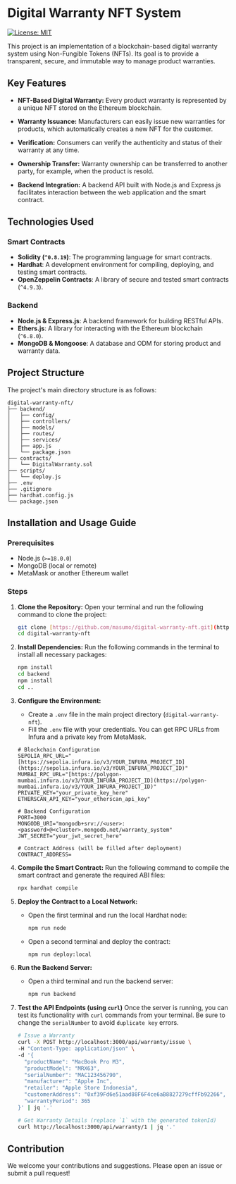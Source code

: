 # Digital Warranty NFT System

[![License: MIT](https://img.shields.io/badge/License-MIT-yellow.svg)](https://opensource.org/licenses/MIT)

This project is an implementation of a blockchain-based digital warranty system using Non-Fungible Tokens (NFTs). Its goal is to provide a transparent, secure, and immutable way to manage product warranties.

## Key Features

* **NFT-Based Digital Warranty:** Every product warranty is represented by a unique NFT stored on the Ethereum blockchain.

* **Warranty Issuance:** Manufacturers can easily issue new warranties for products, which automatically creates a new NFT for the customer.

* **Verification:** Consumers can verify the authenticity and status of their warranty at any time.

* **Ownership Transfer:** Warranty ownership can be transferred to another party, for example, when the product is resold.

* **Backend Integration:** A backend API built with Node.js and Express.js facilitates interaction between the web application and the smart contract.

## Technologies Used

### Smart Contracts
* **Solidity (`^0.8.19`)**: The programming language for smart contracts.
* **Hardhat**: A development environment for compiling, deploying, and testing smart contracts.
* **OpenZeppelin Contracts**: A library of secure and tested smart contracts (`^4.9.3`).

### Backend
* **Node.js & Express.js**: A backend framework for building RESTful APIs.
* **Ethers.js**: A library for interacting with the Ethereum blockchain (`^6.8.0`).
* **MongoDB & Mongoose**: A database and ODM for storing product and warranty data.

## Project Structure

The project's main directory structure is as follows:

```
digital-warranty-nft/
├── backend/
│   ├── config/
│   ├── controllers/
│   ├── models/
│   ├── routes/
│   ├── services/
│   ├── app.js
│   └── package.json
├── contracts/
│   └── DigitalWarranty.sol
├── scripts/
│   └── deploy.js
├── .env
├── .gitignore
├── hardhat.config.js
└── package.json
```

## Installation and Usage Guide

### Prerequisites
* Node.js (`>=18.0.0`)
* MongoDB (local or remote)
* MetaMask or another Ethereum wallet

### Steps

1.  **Clone the Repository:**
    Open your terminal and run the following command to clone the project:
    ```bash
    git clone [https://github.com/masumo/digital-warranty-nft.git](https://github.com/masumo/digital-warranty-nft.git)
    cd digital-warranty-nft
    ```

2.  **Install Dependencies:**
    Run the following commands in the terminal to install all necessary packages:
    ```bash
    npm install
    cd backend
    npm install
    cd ..
    ```

3.  **Configure the Environment:**
    * Create a `.env` file in the main project directory (`digital-warranty-nft`).
    * Fill the `.env` file with your credentials. You can get RPC URLs from Infura and a private key from MetaMask.
    ```
    # Blockchain Configuration
    SEPOLIA_RPC_URL="[https://sepolia.infura.io/v3/YOUR_INFURA_PROJECT_ID](https://sepolia.infura.io/v3/YOUR_INFURA_PROJECT_ID)"
    MUMBAI_RPC_URL="[https://polygon-mumbai.infura.io/v3/YOUR_INFURA_PROJECT_ID](https://polygon-mumbai.infura.io/v3/YOUR_INFURA_PROJECT_ID)"
    PRIVATE_KEY="your_private_key_here"
    ETHERSCAN_API_KEY="your_etherscan_api_key"

    # Backend Configuration
    PORT=3000
    MONGODB_URI="mongodb+srv://<user>:<password>@<cluster>.mongodb.net/warranty_system"
    JWT_SECRET="your_jwt_secret_here"

    # Contract Address (will be filled after deployment)
    CONTRACT_ADDRESS=
    ```

4.  **Compile the Smart Contract:**
    Run the following command to compile the smart contract and generate the required ABI files:
    ```bash
    npx hardhat compile
    ```

5.  **Deploy the Contract to a Local Network:**
    * Open the first terminal and run the local Hardhat node:
        ```bash
        npm run node
        ```
    * Open a second terminal and deploy the contract:
        ```bash
        npm run deploy:local
        ```

6.  **Run the Backend Server:**
    * Open a third terminal and run the backend server:
        ```bash
        npm run backend
        ```

7.  **Test the API Endpoints (using `curl`)**
    Once the server is running, you can test its functionality with `curl` commands from your terminal. Be sure to change the `serialNumber` to avoid `duplicate key` errors.

    ```bash
    # Issue a Warranty
    curl -X POST http://localhost:3000/api/warranty/issue \
    -H "Content-Type: application/json" \
    -d '{
      "productName": "MacBook Pro M3",
      "productModel": "MRX63",
      "serialNumber": "MAC123456790",
      "manufacturer": "Apple Inc",
      "retailer": "Apple Store Indonesia",
      "customerAddress": "0xf39Fd6e51aad88F6F4ce6aB8827279cffFb92266",
      "warrantyPeriod": 365
    }' | jq '.'

    # Get Warranty Details (replace `1` with the generated tokenId)
    curl http://localhost:3000/api/warranty/1 | jq '.'
    ```

## Contribution
We welcome your contributions and suggestions. Please open an issue or submit a pull request!
